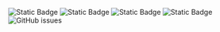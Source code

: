![Static Badge](https://img.shields.io/badge/blacklists-60-000000) ![Static Badge](https://img.shields.io/badge/blacklisted-2818915-cc0000) ![Static Badge](https://img.shields.io/badge/whitelisted-2249-00CC00) ![Static Badge](https://img.shields.io/badge/streaming_blacklist-28107-000000) ![GitHub issues](https://img.shields.io/github/issues/fabriziosalmi/blacklists)
